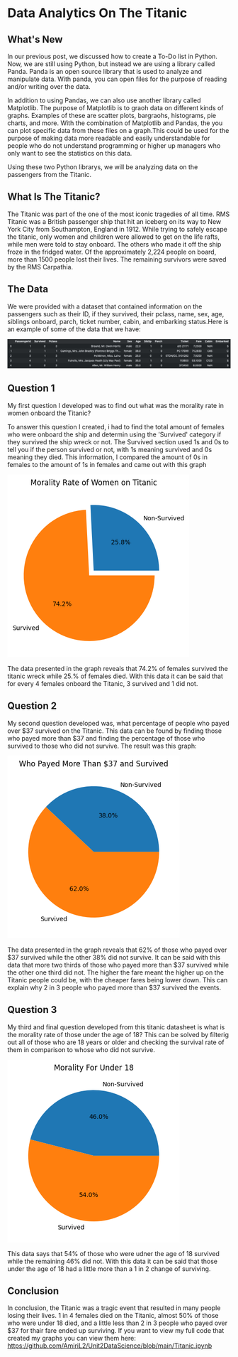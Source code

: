 # Data Analytics On The Titanic

## **What's New**
In our previous post, we discussed how to create a To-Do list in Python. Now, we are still using Python, but instead we are using a library called Panda. Panda is an open source library that is used to analyze and manipulate data. With panda, you can open files for the purpose of reading and/or writing over the data.

In addition to using Pandas, we can also use another library called Matplotlib. The purpose of Matplotlib is to graoh data on different kinds of graphs. Examples of these are scatter plots, bargraohs, histograms, pie charts, and more. With the combination of Matplotlib and Pandas, the you can plot specific data from these files on a graph.This could be used for the purpose of making data more readable and easily understandable for people who do not understand programming or higher up managers who only want to see the statistics on this data.

Using these two Python librarys, we will be analyzing data on the passengers from the Titanic.

## **What Is The Titanic?**

The Titanic was part of the one of the most iconic tragedies of all time. RMS Titanic was a British passenger ship that hit an iceberg on its way to New York City from Southampton, England in 1912. While trying to safely escape the titanic, only women and children were allowed to get on the life rafts, while men were told to stay onboard. The others who made it off the ship froze in the fridged water. Of the approximately 2,224 people on board, more than 1500 people lost their lives. The remaining survivors were saved by the RMS Carpathia.

## **The Data**
We were provided with a dataset that contained information on the passengers such as their ID, if they survived, their pclass, name, sex, age, siblings onboard, parch, ticket number, cabin, and embarking status.Here is an example of some of the data that we have:

![Sample of data from Titanic data sheet](/assets/first.png)

## **Question 1**

My first question I developed was to find out what was the morality rate in women onboard the Titanic?

To answer this question I created, i had to find the total amount of females who were onboard the ship and determin using the 'Survived' category if they survived the ship wreck or not. The Survived section used 1s and 0s to tell you if the person survived or not, with 1s meaning survived and 0s meaning they died. This information, I compared the amount of 0s in females to the amount of 1s in females and came out with this graph

![74.2% of females survived the titanic wreck while 25.% of females died](/assets/output.png)

The data presented in the graph reveals that 74.2% of females survived the titanic wreck while 25.% of females died. With this data it can be said that for every 4 females onboard the Titanic, 3 survived and 1 did not.

## **Question 2**

My second question developed was, what percentage of people who payed over $37 survived on the Titanic. This data can be found by finding those who payed more than $37 and finding the percentage of those who survived to those who did not survive. The result was this graph: 

![62% of those who payed over $37 survived while the other 38% did not survive](/assets/output2.png)

The data presented in the graph reveals that 62% of those who payed over $37 survived while the other 38% did not survive. It can be said with this data that more two thirds of those who payed more than $37 survived while the other one third did not. The higher the fare meant the higher up on the Titanic people could be, with the cheaper fares being lower down. This can explain why 2 in 3 people who payed more than $37 survived the events.

## **Question 3**

My third and final question developed from this titanic datasheet is what is the morality rate of those under the age of 18? This can be solved by filterig out all of those who are 18 years or older and checking the survival rate of them in comparison to whose who did not survive. 

![54% of those who were under the age of 18 survived while 46% did not](/assets/output3.png)

This data says that 54% of those who were udner the age of 18 survived while the remaining 46% did not. With this data it can be said that those under the age of 18 had a little more than a 1 in 2 change of surviving. 

## **Conclusion**

In conclusion, the Titanic was a tragic event that resulted in many people losing their lives. 1 in 4 females died on the Titanic, almost 50% of those who were under 18 died, and a little less than 2 in 3 people who payed over $37 for thair fare ended up surviving. If you want to view my full code that created my graphs you can view them here: https://github.com/AmiriL2/Unit2DataScience/blob/main/Titanic.ipynb